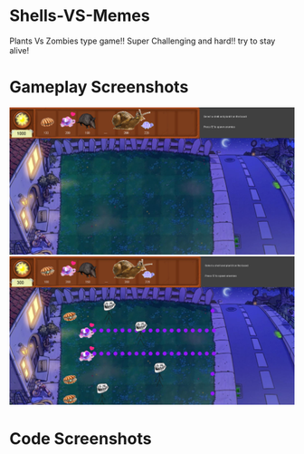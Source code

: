 # Shells-VS-Memes
Plants Vs Zombies type game!!
Super Challenging and hard!!
try to stay alive!

# Gameplay Screenshots
![](https://github.com/blaezey/shellsVsMemes/blob/master/git2.png)
![](https://github.com/blaezey/shellsVsMemes/blob/master/git1.png)

# Code Screenshots




